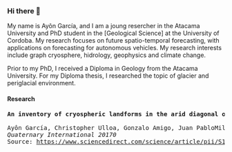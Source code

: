 ### Hi there 👋

My name is Ayôn García, and I am a joung resercher in the Atacama University and PhD student in the [Geological Science] at the University of Cordoba. My research focuses on future spatio-temporal forecasting, with applications on forecasting for autonomous vehicles. My research interests include graph cryosphere, hidrology, geophysics and climate change.

Prior to my PhD, I received a Diploma in Geology from the Atacama University. For my Diploma thesis, I researched the topic of glacier and periglacial environment.

#### Research

<pre>
<b>An inventory of cryospheric landforms in the arid diagonal of South America (high Central Andes, Atacama region, Chile)
</b>
Ayôn García, Christopher Ulloa, Gonzalo Amigo, Juan PabloMilana, Catherine Medina
<em>Quaternary International 20170</em>
Source: <a href="https://www.sciencedirect.com/science/article/pii/S1040618216310564">https://www.sciencedirect.com/science/article/pii/S1040618216310564</a>
</pre>
